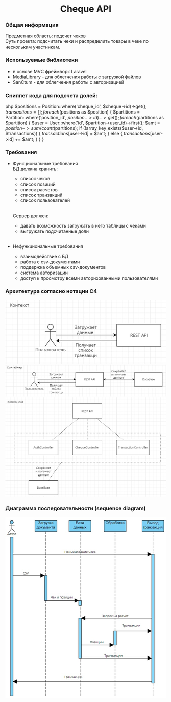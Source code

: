 <h1 align="center">Cheque API</h1>

### Общая информация
Предметная область: подсчет чеков
<br/>Суть проекта: подсчитать чеки и распределить товары в чеке по нескольким участникам.

### Используемые библиотеки
- в основе MVC фреймворк Laravel
- MediaLibrary - для облегчения работы с загрузкой файлов
- SanCtum - для облегчения работы с авторизацией

### Сниппет кода для подсчета долей:
php
$positions = Position::where('cheque_id', $cheque->id)->get();
$transactions = [];
foreach ($positions as $position)
{
$partitions = Partition::where('position_id', $position->id)->get();
foreach ($partitions as $partition)
{
$user = User::where('id', $partition->user_id)->first();
$amt = $position->sum / count($partitions);
if (!array_key_exists($user->id, $transactions))
{
$transactions[$user->id] = $amt;
}
else
{
$transactions[$user->id] += $amt;
}
}
}

### Требования

- Функциональные требования
  <br/>БД должна хранить:
    - список чеков
    - список позиций
    - список расчетов
    - список транзакций
    - список пользователей

  <br/>Сервер должен:
    - давать возможность загружать в него таблицы с чеками
    - выгружать подсчитанные доли
      <br/><br/>

- Нефункциональные требования
    - взаимодействие с БД
    - работа с csv-документами
    - поддержка объемных csv-документов
    - система авторизации
    - доступ к просмотру всеми авторизованными пользователями

### Архитектура согласно нотации С4
![alt text](https://github.com/SergStas/php_laravel_cheque_api/blob/master/ca1.jpg?raw=true)
![alt text](https://github.com/SergStas/php_laravel_cheque_api/blob/master/ca2.jpg?raw=true)
![alt text](https://github.com/SergStas/php_laravel_cheque_api/blob/master/ca3.jpg?raw=true)

### Диаграмма последовательности (sequence diagram)

![alt text](https://github.com/SergStas/php_laravel_cheque_api/blob/master/ca4.jpg?raw=true)
